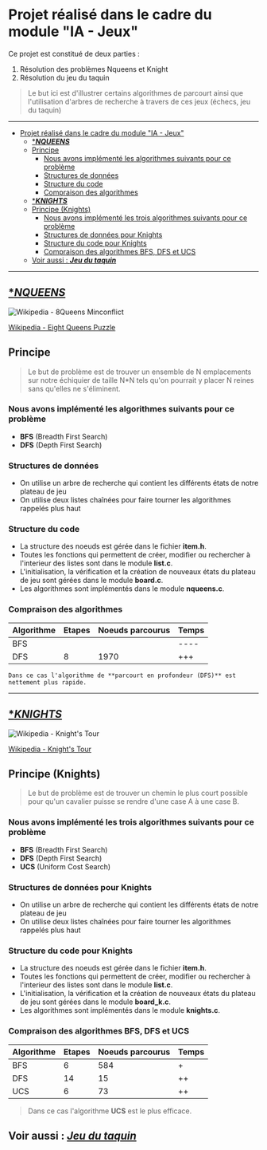 # Projet réalisé dans le cadre du module "IA - Jeux"

Ce projet est constitué de deux parties :

1. Résolution des problèmes Nqueens et Knight
2. Résolution du jeu du taquin

> Le but ici est d'illustrer certains algorithmes de parcourt ainsi que l'utilisation d'arbres de recherche à travers de ces jeux (échecs, jeu du taquin)

---

- [Projet réalisé dans le cadre du module "IA - Jeux"](#projet-réalisé-dans-le-cadre-du-module-ia---jeux)
  - [****NQUEENS***](#nqueens)
  - [Principe](#principe)
    - [Nous avons implémenté les algorithmes suivants pour ce problème](#nous-avons-implémenté-les-algorithmes-suivants-pour-ce-problème)
    - [Structures de données](#structures-de-données)
    - [Structure du code](#structure-du-code)
    - [Compraison des algorithmes](#compraison-des-algorithmes)
  - [****KNIGHTS***](#knights)
  - [Principe (Knights)](#principe-knights)
    - [Nous avons implémenté les trois algorithmes suivants pour ce problème](#nous-avons-implémenté-les-trois-algorithmes-suivants-pour-ce-problème)
    - [Structures de données pour Knights](#structures-de-données-pour-knights)
    - [Structure du code pour Knights](#structure-du-code-pour-knights)
    - [Compraison des algorithmes BFS, DFS et UCS](#compraison-des-algorithmes-bfs-dfs-et-ucs)
  - [Voir aussi : ***Jeu du taquin***](#voir-aussi--jeu-du-taquin)

---

## [****NQUEENS***](https://github.com/nathan-barbier/Nqueens-Knights)

![Wikipedia - 8Queens Minconflict](https://upload.wikimedia.org/wikipedia/commons/b/b0/8queensminconflict.gif)

[Wikipedia - Eight Queens Puzzle](https://en.wikipedia.org/wiki/Eight_queens_puzzle)

## Principe

> Le but de problème est de trouver un ensemble de N emplacements sur notre échiquier de taille N*N tels qu'on pourrait y placer N reines sans qu'elles ne s'éliminent.

### Nous avons implémenté les algorithmes suivants pour ce problème

- **BFS** (Breadth First Search)
- **DFS** (Depth First Search)

### Structures de données

- On utilise un arbre de recherche qui contient les différents états de notre plateau de jeu
- On utilise deux listes chaînées pour faire tourner les algorithmes rappelés plus haut
  
### Structure du code

- La structure des noeuds est gérée dans le fichier **item.h**.
- Toutes les fonctions qui permettent de créer, modifier ou rechercher à l'interieur des listes sont dans le module **list.c**.
- L'initialisation, la vérification et la création de nouveaux états du plateau de jeu sont gérées dans le module **board.c**.
- Les algorithmes sont implémentés dans le module **nqueens.c**.

### Compraison des algorithmes

| Algorithme | Etapes | Noeuds parcourus | Temps |
| ----------- | ----------- | ----------- | ----------- |
| BFS |  |  | ---- |
| DFS | 8 | 1970 | +++ |

    Dans ce cas l'algorithme de **parcourt en profondeur (DFS)** est nettement plus rapide.

---

## [****KNIGHTS***](https://github.com/nathan-barbier/Nqueens-Knights)

![Wikipedia - Knight's Tour](https://upload.wikimedia.org/wikipedia/commons/d/da/Knight%27s_tour_anim_2.gif)

[Wikipedia - Knight's Tour](https://en.wikipedia.org/wiki/Knight%27s_tour#:~:text=If%20the%20knight%20ends%20on,of%20finding%20a%20knight's%20tour.)

## Principe (Knights)

> Le but de problème est de trouver un chemin le plus court possible pour qu'un cavalier puisse se rendre d'une case A à une case B.

### Nous avons implémenté les trois algorithmes suivants pour ce problème

- **BFS** (Breadth First Search)
- **DFS** (Depth First Search)
- **UCS** (Uniform Cost Search)

### Structures de données pour Knights

- On utilise un arbre de recherche qui contient les différents états de notre plateau de jeu
- On utilise deux listes chaînées pour faire tourner les algorithmes rappelés plus haut
  
### Structure du code pour Knights

- La structure des noeuds est gérée dans le fichier **item.h**.
- Toutes les fonctions qui permettent de créer, modifier ou rechercher à l'interieur des listes sont dans le module **list.c**.
- L'initialisation, la vérification et la création de nouveaux états du plateau de jeu sont gérées dans le module **board_k.c**.
- Les algorithmes sont implémentés dans le module **knights.c**.

### Compraison des algorithmes BFS, DFS et UCS

| Algorithme | Etapes | Noeuds parcourus | Temps |
| ----------- | ----------- | ----------- | ----------- |
| BFS | 6 | 584 | + |
| DFS | 14 | 15 | ++ |
| UCS | 6 | 73 | ++ |

> Dans ce cas l'algorithme **UCS** est le plus efficace.

## Voir aussi : [***Jeu du taquin***](https://github.com/nathan-barbier/Taquin_IA)
